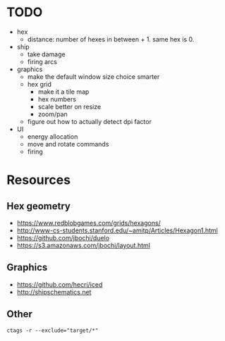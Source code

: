 # TODO

- hex
  - distance: number of hexes in between + 1. same hex is 0.
- ship
  - take damage
  - firing arcs
- graphics
  - make the default window size choice smarter
  - hex grid
    - make it a tile map
    - hex numbers
    - scale better on resize
    - zoom/pan
  - figure out how to actually detect dpi factor
- UI
  - energy allocation
  - move and rotate commands
  - firing

# Resources

## Hex geometry

- https://www.redblobgames.com/grids/hexagons/
- http://www-cs-students.stanford.edu/~amitp/Articles/Hexagon1.html
- https://github.com/jbochi/duelo
- https://s3.amazonaws.com/jbochi/layout.html

## Graphics

- https://github.com/hecrj/iced
- http://shipschematics.net

## Other

`ctags -r --exclude="target/*"`
